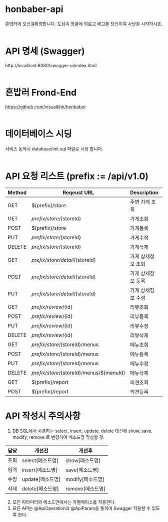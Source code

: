 # honbaber-api
혼밥러에 오신걸환영합니다. 도심속 정글에 외로고 배고픈 당신이여 사냥을 시작하시죠.
<br/><br/>
# API 명세 (Swagger)
http://localhost:8080/swagger-ui/index.html
<br/><br/>
# 혼밥러 Frond-End
https://github.com/visualkhh/honbaber
<br/><br/>
# 데이터베이스 시딩
서비스 동작시 database/init.sql 파일로 시딩 합니다.
<br/><br/>
# API 요청 리스트 (prefix := /api/v1.0)
| Method | Reqeust URL                               | Description   | Complete |
|--------|-------------------------------------------|---------------|----------|
| GET    | ${prefix}/store                           | 주변 가게 조회    | ok      |
| GET    | ${prefix}/store/${storeId}                | 가게조회         | ok      |
| POST   | ${prefix}/store                           | 가게등록         | ok      |
| PUT    | ${prefix}/store/${storeId}                | 가게수정         | ok      |
| DELETE | ${prefix}/store/${storeId}                | 가게삭제         | ok      |
| GET    | ${prefix}/store/detail/${storeId}         | 가게 상세정보 조회 | ok      |
| POST   | ${prefix}/store/detail/${storeId}         | 가게 상세정보 등록 | Not yet |
| PUT    | ${prefix}/store/detail/${storeId}         | 가게 상세정보 수정 | ok      |
| GET    | ${prefix}/review/${id}                    | 리뷰조회         | ok      |
| POST   | ${prefix}/review/${id}                    | 리뷰등록         | ok      |
| PUT    | ${prefix}/review/${id}                    | 리뷰수정         | ok      |
| DELETE | ${prefix}/review/${id}                    | 리뷰삭제         | ok      |
| GET    | ${prefix}/store/${storeId}/menus          | 메뉴조회         | ok      |
| POST   | ${prefix}/store/${storeId}/menus          | 메뉴등록         | ok      |
| PUT    | ${prefix}/store/${storeId}/menus          | 메뉴수정         | ok      |
| DELETE | ${prefix}/store/${storeId}/menus/${menuId}| 메뉴삭제         | ok      |
| GET    | ${prefix}/report                          | 의견조회         | Not yet |
| POST   | ${prefix}/report                          | 의견등록         | Not yet |

# API 작성시 주의사항
1. DB SQL에서 사용하는 select, insert, update, delete 대신에 show, save, modify, remove 로 변경하여 메소드명 작성할 것.

| 담당 | 개선전          | 개선후           |
|-----|---------------|----------------|
| 조회 | select[메소드명] | show[메소드명]   |
| 입력 | insert[메소드명] | save[메소드명]   |
| 수정 | update[메소드명] | modify[메소드명] |
| 삭제 | delete[메소드명] | remove[메소드명] |
2. 모든 파라미터와 메소드안에서는 카멜케이스를 적용한다.
3. 모든 API는 @ApiOperation과 @ApiParam을 통하여 Swagger 적용할 수 있도록 한다.
